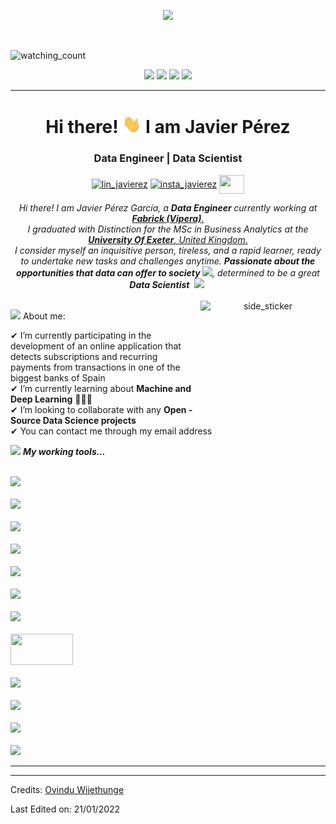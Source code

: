 <p align="center">
  <img src="https://www.softwareone.com/-/media/global/social-media-and-blog/hero/implementing-artificial-intelligence-part-1-hero.jpg?rev=56ebf75efd06466786861433a1cae008&sc_lang=es-es&hash=156019D8878E348531B101651625C76A" height="200"/>
</p>
<br>

<p align="left"> 
<img src="https://komarev.com/ghpvc/?username=javierez98&color=brightgreen" alt="watching_count" />
 </p>
 <p align="center">
<img src="https://img.shields.io/badge/Age-23-blue" />
  <img src="https://img.shields.io/badge/Focus-Machine%20Learning-brightgreen" />
  <img src="https://img.shields.io/badge/Lives-Madrid-success" />
  <img src="https://img.shields.io/badge/Languages-English, Spanish %20%26%20 Italian-brightgreen" />
</p>
<hr>
<h1 align="center">Hi there! <img src="https://raw.githubusercontent.com/ABSphreak/ABSphreak/master/gifs/Hi.gif" width="30px"> I am Javier Pérez </h1>
<h3 align="center">Data Engineer | Data Scientist </h3>
<p align="center">
<a href="https://www.linkedin.com/in/javier-p%C3%A9rez-garc%C3%ADa-b15244193/" target="blank"><img align="center" src="https://image.flaticon.com/icons/png/128/174/174857.png" alt="lin_javierez" height="30" width="40" /></a>  
<a href="https://www.instagram.com/javierez_98/?hl=es" target="blank"><img align="center" src="https://image.flaticon.com/icons/png/128/174/174855.png" alt="insta_javierez" height="30" width="40" /></a>
<a href = "mailto: javierez1998@gmail.com"><img align="center" src="https://seeklogo.com/images/G/gmail-new-2020-logo-32DBE11BB4-seeklogo.com.png" height="30" width="40" /></a>
</p>
</p>



<p align="center">
  <em>
    Hi there! I am Javier Pérez García, a <b>Data Engineer </b> currently working at <a href="https://www.fabrick.com//"> <b>Fabrick (Vipera)</b>.</a> <br>I graduated with Distinction for the MSc in Business Analytics at the <a href="https://www.exeter.ac.uk/"> <b>University Of Exeter</b>, United Kingdom. <br></a>
 I consider myself an inquisitive person, tireless, and a rapid learner, ready to undertake new tasks and challenges anytime.
 <b>Passionate about the opportunities that data can offer to society </b> <img src="https://github.com/TheDudeThatCode/TheDudeThatCode/blob/master/Assets/Developer.gif" width="30px">, determined to be a great <b>Data Scientist </b>&nbsp;<img src="https://github.com/TheDudeThatCode/TheDudeThatCode/blob/master/Assets/Designer.gif" width="36px">&nbsp<br> 
  </em> 

<br>
<img align="right" width=200px height=200px alt="side_sticker" src="https://media.giphy.com/media/TEnXkcsHrP4YedChhA/giphy.gif" />

<img src="https://media.giphy.com/media/iY8CRBdQXODJSCERIr/giphy.gif" width="30px">&nbsp;About me:

✔ I’m currently participating in the development of an online application that detects subscriptions and recurring payments from transactions in one of the biggest banks of Spain <br>
✔ I’m currently learning about **Machine and Deep Learning** 🦾🦾🦾<br>
✔ I’m looking to collaborate with any **Open - Source Data Science projects**<br>
✔ You can contact me through my email address <br>
 

<img src="https://media.giphy.com/media/iY8CRBdQXODJSCERIr/giphy.gif" width="30px">&nbsp;***My working tools...***
<p align="left">
  
  <code> <img height="50" src="https://www.vectorlogo.zone/logos/jupyter/jupyter-ar21.svg"> </code>
  <code> <img height="50" src="https://www.vectorlogo.zone/logos/mongodb/mongodb-ar21.svg"> </code>
  <code> <img height="50" src="https://www.vectorlogo.zone/logos/r-project/r-project-icon.svg"> </code>
  <code> <img height="50" src="https://www.vectorlogo.zone/logos/python/python-ar21.svg"> </code>
  <code> <img height="50" src="https://www.vectorlogo.zone/logos/docker/docker-ar21.svg"> </code>
  <code> <img height="50" src="https://www.vectorlogo.zone/logos/djangoproject/djangoproject-ar21.svg"> </code>
  <code> <img height="50" src="https://www.vectorlogo.zone/logos/sqlite/sqlite-ar21.svg"> </code>
  <code> <img height="50" src="https://matplotlib.org/2.2.5/_images/sphx_glr_logos2_001.png" width='100'> </code>
  <code> <img height="50" src="https://upload.wikimedia.org/wikipedia/commons/thumb/e/ed/Pandas_logo.svg/768px-Pandas_logo.svg.png"> </code>
  <code> <img height="50" src="https://www.vectorlogo.zone/logos/numpy/numpy-ar21.svg"> </code>
  <code> <img height="50" src="https://seeklogo.com/images/S/scikit-learn-logo-8766D07E2E-seeklogo.com.png"> </code>
  <code> <img height="50" src="https://www.vectorlogo.zone/logos/tensorflow/tensorflow-ar21.svg"> </code>
  <hr>
  <p align="center">

-----
Credits: [Ovindu Wijethunge](https://github.com/OvinduWijethunge)

Last Edited on: 21/01/2022
